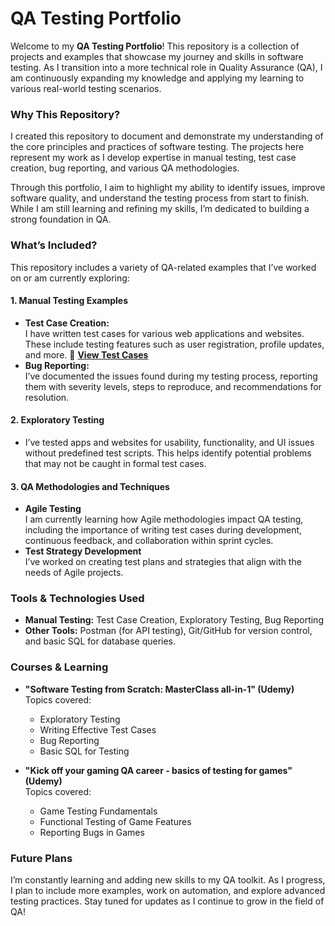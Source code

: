 # QA Testing Portfolio

Welcome to my **QA Testing Portfolio**! This repository is a collection of projects and examples that showcase my journey and skills in software testing. As I transition into a more technical role in Quality Assurance (QA), I am continuously expanding my knowledge and applying my learning to various real-world testing scenarios.

### Why This Repository?
I created this repository to document and demonstrate my understanding of the core principles and practices of software testing. The projects here represent my work as I develop expertise in manual testing, test case creation, bug reporting, and various QA methodologies.

Through this portfolio, I aim to highlight my ability to identify issues, improve software quality, and understand the testing process from start to finish. While I am still learning and refining my skills, I’m dedicated to building a strong foundation in QA.

### What’s Included?
This repository includes a variety of QA-related examples that I’ve worked on or am currently exploring:

#### 1. Manual Testing Examples
   - **Test Case Creation:**  
     I have written test cases for various web applications and websites. These include testing features such as user registration, profile updates, and more.
     📌 **[View Test Cases]([URL_DEL_ARCHIVO_O_CARPETA_EN_GITHUB](https://docs.google.com/spreadsheets/d/1nWq0zAsFL37M3CtOH-xVwpvTc2AqYpYlluocl6Bpthw/edit?usp=sharing))**  
   - **Bug Reporting:**  
     I’ve documented the issues found during my testing process, reporting them with severity levels, steps to reproduce, and recommendations for resolution.

#### 2. Exploratory Testing
   - I’ve tested apps and websites for usability, functionality, and UI issues without predefined test scripts. This helps identify potential problems that may not be caught in formal test cases.

#### 3. QA Methodologies and Techniques
   - **Agile Testing**  
     I am currently learning how Agile methodologies impact QA testing, including the importance of writing test cases during development, continuous feedback, and collaboration within sprint cycles.
   - **Test Strategy Development**  
     I’ve worked on creating test plans and strategies that align with the needs of Agile projects.

### Tools & Technologies Used
- **Manual Testing:** Test Case Creation, Exploratory Testing, Bug Reporting  
- **Other Tools:** Postman (for API testing), Git/GitHub for version control, and basic SQL for database queries.

### Courses & Learning
- **"Software Testing from Scratch: MasterClass all-in-1" (Udemy)**  
  Topics covered:
  - Exploratory Testing
  - Writing Effective Test Cases
  - Bug Reporting
  - Basic SQL for Testing

- **"Kick off your gaming QA career - basics of testing for games" (Udemy)**  
  Topics covered:
  - Game Testing Fundamentals
  - Functional Testing of Game Features
  - Reporting Bugs in Games

### Future Plans
I’m constantly learning and adding new skills to my QA toolkit. As I progress, I plan to include more examples, work on automation, and explore advanced testing practices. Stay tuned for updates as I continue to grow in the field of QA!
